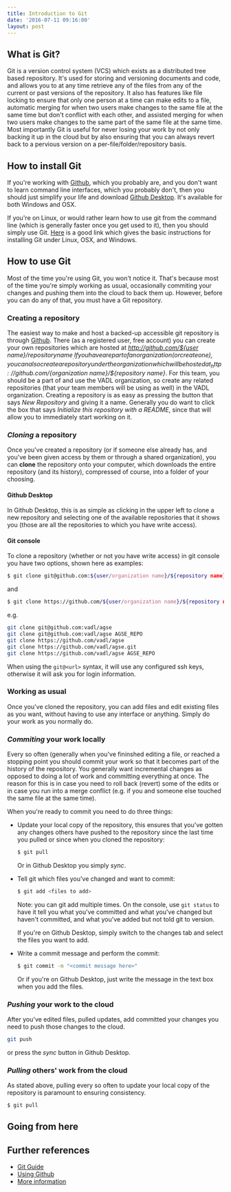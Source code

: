 ```yaml
---
title: Introduction to Git
date: '2016-07-11 09:16:00'
layout: post
---
```

## What is Git?

Git is a version control system (VCS) which exists as a distributed tree based repository.  It's used for storing and versioning documents and code, and allows you to at any time retrieve any of the files from any of the current or past versions of the repository.  It also has features like file locking to ensure that only one person at a time can make edits to a file, automatic merging for when two users make changes to the same file at the same time but don't conflict with each other, and assisted merging for when two users make changes to the same part of the same file at the same time.  Most importantly Git is useful for never losing your work by not only backing it up in the cloud but by also ensuring that you can always revert back to a pervious version on a per-file/folder/repository basis.

## How to install Git

If you're working with [Github](http://www.github.com), which you probably are, and you don't want to learn command line interfaces, which you probably don't, then you should just simplify your life and download [Github Desktop](https://desktop.github.com/).  It's available for both Windows and OSX.

If you're on Linux, or would rather learn how to use git from the command line (which is generally faster once you get used to it), then you should simply use Git.  [Here](https://git-scm.com/book/en/v2/Getting-Started-Installing-Git) is a good link which gives the basic instructions for installing Git under Linux, OSX, and Windows.

## How to use Git

Most of the time you're using Git, you won't notice it.  That's because most of the time you're simply working as usual, occasionally commiting your changes and pushing them into the cloud to back them up.  However, before you can do any of that, you must have a Git repository.

### Creating a repository

The easiest way to make and host a backed-up accessible git repository is through [Github](http://github.com).  There (as a registered user, free account) you can create your own repositories which are hosted at _http://github.com/${user name}/${repository name}_.  If you have are part of an organization (or create one), you can also create a repository under the organization which will be hosted at _http://github.com/${organization name}/${repository name}_.  For this team, you should be a part of and use the VADL organization, so create any related repositories (that your team members will be using as well) in the VADL organization.  Creating a repository is as easy as pressing the button that says _New Repository_ and giving it a name.  Generally you do want to click the box that says _Initialize this repository with a README_, since that will allow you to immediately start working on it.

### _Cloning_ a repository

Once you've created a repository (or if someone else already has, and you've been given access by them or through a shared organization), you can **clone** the repository onto your computer, which downloads the entire repository (and its history), compressed of course, into a folder of your choosing.  

#### Github Desktop

In Github Desktop, this is as simple as clicking in the upper left to clone a new repository and selecting one of the available repositories that it shows you (those are all the repositories to which you have write access).

#### Git console

To clone a repository (whether or not you have write access) in git console you have two options, shown here as examples:

```bash
$ git clone git@github.com:${user/organization name}/${repository name} ${optional folder name}
```

and

```bash
$ git clone https://github.com/${user/organization name}/${repository name} ${optional folder name}
```

e.g. 

```bash
git clone git@github.com:vadl/agse
git clone git@github.com:vadl/agse AGSE_REPO
git clone https://github.com/vadl/agse
git clone https://github.com/vadl/agse.git
git clone https://github.com/vadl/agse AGSE_REPO
```

When using the `git@<url>` syntax, it will use any configured ssh keys, otherwise it will ask you for login information.

### Working as usual

Once you've cloned the repository, you can add files and edit existing files as you want, without having to use any interface or anything.  Simply do your work as you normally do.

### _Commiting_ your work locally

Every so often (generally when you've fininshed editing a file, or reached a stopping point you should commit your work so that it becomes part of the history of the repository.  You generally want incremental changes as opposed to doing a lot of work and committing everything at once.  The reason for this is in case you need to roll back (revert) some of the edits or in case you run into a merge conflict (e.g. if you and someone else touched the same file at the same time).

When you're ready to commit you need to do three things:

* Update your local copy of the repository, this ensures that you've gotten any changes others have pushed to the repository since the last time you pulled or since when you cloned the repository:

  ```bash
  $ git pull
  ```
  
  Or in Github Desktop you simply _sync_.

* Tell git which files you've changed and want to commit:

  ```bash
  $ git add <files to add>
  ```
  
  Note: you can git add multiple times.  On the console, use `git status` to have it tell you what you've committed and what you've changed but haven't committed, and what you've added but not told git to version.
  
  If you're on Github Desktop, simply switch to the changes tab and select the files you want to add.
  
* Write a commit message and perform the commit:

  ```bash
  $ git commit -m "<commit message here>"
  ```
  
  Or if you're on Github Desktop, just write the message in the text box when you add the files.

### _Pushing_ your work to the cloud

After you've edited files, pulled updates, add committed your changes you need to push those changes to the cloud.

```bash
git push
```

or press the _sync_ button in Github Desktop.

### _Pulling_ others' work from the cloud

As stated above, pulling every so often to update your local copy of the repository is paramount to ensuring consistency.

```bash
$ git pull
```

## Going from here

## Further references

* [Git Guide](http://rogerdudler.github.io/git-guide/)
* [Using Github](https://guides.github.com/)
* [More information](https://www.mutuallyhuman.com/blog/2012/06/22/a-git-walkthrough/)